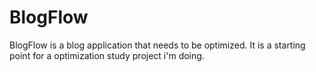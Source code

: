 # BlogFlow
BlogFlow is a blog application that needs to be optimized. It is a starting point for a optimization study project i'm doing.
